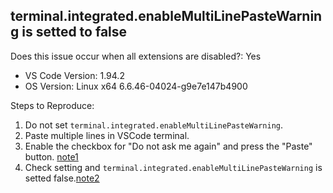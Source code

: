 ## terminal.integrated.enableMultiLinePasteWarning is setted to false

<!-- ⚠️⚠️ Do Not Delete This! bug_report_template ⚠️⚠️ -->
<!-- Please read our Rules of Conduct: https://opensource.microsoft.com/codeofconduct/ -->
<!-- 🕮 Read our guide about submitting issues: https://github.com/microsoft/vscode/wiki/Submitting-Bugs-and-Suggestions -->
<!-- 🔎 Search existing issues to avoid creating duplicates. -->
<!-- 🧪 Test using the latest Insiders build to see if your issue has already been fixed: https://code.visualstudio.com/insiders/ -->
<!-- 💡 Instead of creating your report here, use 'Report Issue' from the 'Help' menu in VS Code to pre-fill useful information. -->
<!-- 🔧 Launch with `code --disable-extensions` to check. -->
Does this issue occur when all extensions are disabled?: Yes

<!-- 🪓 If you answered No above, use 'Help: Start Extension Bisect' from Command Palette to try to identify the cause. -->
<!-- 📣 Issues caused by an extension need to be reported directly to the extension publisher. The 'Help > Report Issue' dialog can assist with this. -->
- VS Code Version: 1.94.2
- OS Version: Linux x64 6.6.46-04024-g9e7e147b4900

Steps to Reproduce:

1. Do not set `terminal.integrated.enableMultiLinePasteWarning`.
2. Paste multiple lines in VSCode terminal.
3. Enable the checkbox for "Do not ask me again" and press the "Paste" button. [note1](https://github.com/user-attachments/assets/f940775c-f0a4-4367-a508-528609b8fe6c)
4. Check setting and `terminal.integrated.enableMultiLinePasteWarning` is setted false.[note2](https://github.com/user-attachments/assets/1670cf2f-4a8a-4399-b858-bd3cdf07ae88)
